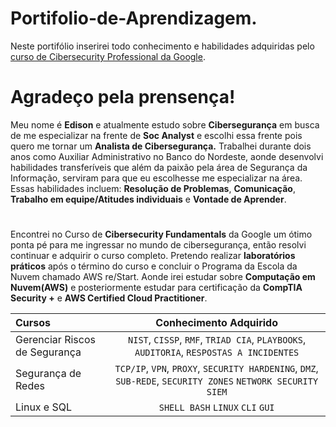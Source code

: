 # Portifolio-de-Aprendizagem.
Neste portifólio inserirei todo conhecimento e habilidades adquiridas pelo [curso de Cibersecurity Professional da Google](https://www.coursera.org/professional-certificates/google-cybersecurity).
##
# Agradeço pela prensença!
Meu nome é **Edison** e atualmente estudo sobre **Cibersegurança** em busca de me especializar na frente de **Soc Analyst** e escolhi essa frente pois quero me tornar um **Analista de Cibersegurança.**
Trabalhei durante dois anos como Auxiliar Administrativo no Banco do Nordeste, aonde desenvolvi habilidades transferíveis que além da paixão pela área de Segurança da Informação, serviram para que eu escolhesse me especializar na área.
Essas habilidades incluem: **Resolução de Problemas**, **Comunicação**, **Trabalho em equipe/Atitudes individuais** e **Vontade de Aprender**.
#
Encontrei no Curso de **Cibersecurity Fundamentals** da Google um ótimo ponta pé para me ingressar no mundo de cibersegurança, então resolvi continuar e adquirir o curso completo.
Pretendo realizar **laboratórios práticos** após o término do curso e concluir o Programa da Escola da Nuvem chamado AWS re/Start. Aonde irei estudar sobre **Computação em Nuvem(AWS)** e posteriormente estudar para certificação da **CompTIA Security +** e **AWS Certified Cloud Practitioner**.
 
| Cursos     | Conhecimento Adquirido|
| :--- |:---:|
| Gerenciar Riscos de Segurança | `NIST`, `CISSP`, `RMF`, `TRIAD CIA`, `PLAYBOOKS`, `AUDITORIA`, `RESPOSTAS A INCIDENTES` |
| Segurança de Redes | `TCP/IP`, `VPN`, `PROXY`, `SECURITY HARDENING`, `DMZ`, `SUB-REDE`, `SECURITY ZONES` `NETWORK SECURITY` `SIEM`|
| Linux e SQL | `SHELL BASH` `LINUX` `CLI` `GUI`|
